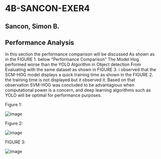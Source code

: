 # 4B-SANCON-EXER4
## Sancon, Simon B.

## Performance Analysis

In this section the performance comparison will be discussed
As shown as in the FIGURE 1. below "Performance Comparison"
The Model Hog performed worse than the YOLO Algorithm in Object detection
From Evaluating with the same dataset as shown in FIGURE 3. i observed that the SCM-HOG model
displays a quick training time as shown in the FIGURE 2. the training time is not displayed
but it observed it. Based on that observation SVM-HOG was concluded to be advantagious when
computational power is a concern, and deep learning algorithms such as YOLO will be optimal for performance purposes.

Figure 1:

![image](https://github.com/user-attachments/assets/195b81ca-d67d-4539-b693-b208137e1310)

Figure 2:

![image](https://github.com/user-attachments/assets/9e755b12-c87a-4379-8a65-bea627f801ea)

FIGURE 3:

![image](https://github.com/user-attachments/assets/94ef20a8-4042-4fb9-8596-050334782e67)
